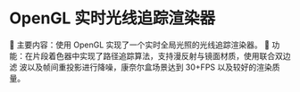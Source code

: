 # OpenGL 实时光线追踪渲染器 
 主要内容：使用 OpenGL 实现了一个实时全局光照的光线追踪渲染器。
 功能：在片段着色器中实现了路径追踪算法，支持漫反射与镜面材质，使用联合双边滤
波以及帧间重投影进行降噪，康奈尔盒场景达到 30+FPS 以及较好的渲染质量。 
